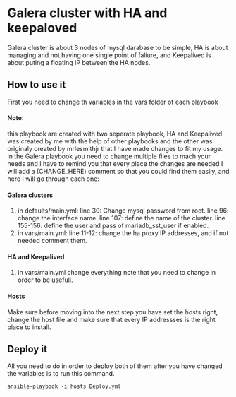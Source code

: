 # Galera cluster with HA and keepaloved
  Galera cluster is about 3 nodes of mysql darabase to be simple,
 HA is about managing and not having one single point of faliure,
 and Keepalived is about puting a floating IP between the HA nodes.
 
 ## How to use it
  First you need to change th variables in the vars folder of each playbook
 #### Note: 
 this playbook are created with two seperate playbook, HA and Keepalived
 was created by me with the help of other playbooks and the other was originaly 
 created  by mrlesmithjr that I have made changes to fit my usage.
 in the Galera playbook you need to change multiple files to mach your needs 
 and I have to remind you that every place the changes are needed I will add 
 a (CHANGE_HERE) comment so that you could find them easily, and here 
 I will go through each one:
 #### Galera clusters
 1. in defaults/main.yml:
      line 30: Change mysql password from root.
      line 96: change the interface name.
      line 107: define the name of the cluster.
      line 155-156: define the user and pass of mariadb_sst_user if enabled.
 2. in vars/main.yml:
      line 11-12: change the ha proxy IP addresses, 
        and if not needed comment them.

#### HA and Keepalived
 1. in vars/main.yml
      change everything note that you need to change in order to be usefull.
      
#### Hosts
Make sure before moving into the next step you have set the hosts right, change the
host file and make sure that every IP addressses is the right place to install.


## Deploy it
All you need to do in order to deploy both of them after you have changed the variables
is to run this command.
```
ansible-playbook -i hosts Deploy.yml
```
